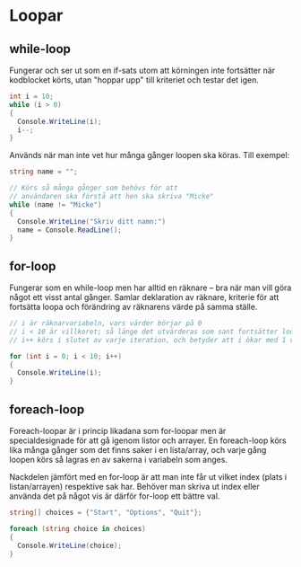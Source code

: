 # Loopar

## while-loop

Fungerar och ser ut som en if-sats utom att körningen inte fortsätter när kodblocket körts, utan "hoppar upp" till kriteriet och testar det igen.

```csharp
int i = 10;
while (i > 0)
{
  Console.WriteLine(i);
  i--;
}
```

Används när man inte vet hur många gånger loopen ska köras. Till exempel:

```csharp
string name = "";

// Körs så många gånger som behövs för att 
// användaren ska förstå att hen ska skriva "Micke"
while (name != "Micke")
{
  Console.WriteLine("Skriv ditt namn:")
  name = Console.ReadLine();
}
```

## for-loop

Fungerar som en while-loop men har alltid en räknare – bra när man vill göra något ett visst antal gånger. Samlar deklaration av räknare, kriterie för att fortsätta loopa och förändring av räknarens värde på samma ställe.

```csharp
// i är räknarvariabeln, vars värder börjar på 0
// i < 10 är villkoret; så länge det utvärderas som sant fortsätter loopen köras
// i++ körs i slutet av varje iteration, och betyder att i ökar med 1 varje gång

for (int i = 0; i < 10; i++)
{
  Console.WriteLine(i);
}
```

## foreach-loop

Foreach-loopar är i princip likadana som for-loopar men är specialdesignade för att gå igenom listor och arrayer. En foreach-loop körs lika många gånger som det finns saker i en lista/array, och varje gång loopen körs så lagras en av sakerna i variabeln som anges.

Nackdelen jämfört med en for-loop är att man inte får ut vilket index (plats i listan/arrayen) respektive sak har. Behöver man skriva ut index eller använda det på något vis är därför for-loop ett bättre val.

```csharp
string[] choices = {"Start", "Options", "Quit"};

foreach (string choice in choices)
{
  Console.WriteLine(choice);
}
```
